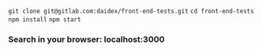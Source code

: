 `git clone git@gitlab.com:daidex/front-end-tests.git`
`cd front-end-tests`
`npm install`
`npm start`
### Search in your browser: localhost:3000
